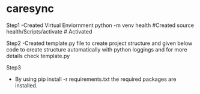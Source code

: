 # caresync

Step1
-Created Virtual Enviornment
python -m venv health                #Created
source health/Scripts/activate       # Activated

Step2
-Created template.py file to create project structure and given below code to create structure automatically with python loggings and for more details check template.py


Step3
- By using pip install -r requirements.txt the required packages are installed.


